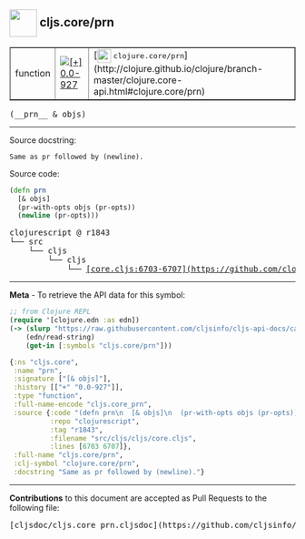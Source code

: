 ## <img width="48px" valign="middle" src="http://i.imgur.com/Hi20huC.png"> cljs.core/prn

 <table border="1">
<tr>

<td>function</td>
<td><a href="https://github.com/cljsinfo/cljs-api-docs/tree/0.0-927"><img valign="middle" alt="[+] 0.0-927" src="https://img.shields.io/badge/+-0.0--927-lightgrey.svg"></a> </td>
<td>
[<img height="24px" valign="middle" src="http://i.imgur.com/1GjPKvB.png"> <samp>clojure.core/prn</samp>](http://clojure.github.io/clojure/branch-master/clojure.core-api.html#clojure.core/prn)
</td>
</tr>
</table>

 <samp>
(__prn__ & objs)<br>
</samp>

---




Source docstring:

```
Same as pr followed by (newline).
```

Source code:

```clj
(defn prn
  [& objs]
  (pr-with-opts objs (pr-opts))
  (newline (pr-opts)))
```

 <pre>
clojurescript @ r1843
└── src
    └── cljs
        └── cljs
            └── <ins>[core.cljs:6703-6707](https://github.com/clojure/clojurescript/blob/r1843/src/cljs/cljs/core.cljs#L6703-L6707)</ins>
</pre>


---

__Meta__ - To retrieve the API data for this symbol:

```clj
;; from Clojure REPL
(require '[clojure.edn :as edn])
(-> (slurp "https://raw.githubusercontent.com/cljsinfo/cljs-api-docs/catalog/cljs-api.edn")
    (edn/read-string)
    (get-in [:symbols "cljs.core/prn"]))
```

```clj
{:ns "cljs.core",
 :name "prn",
 :signature ["[& objs]"],
 :history [["+" "0.0-927"]],
 :type "function",
 :full-name-encode "cljs.core_prn",
 :source {:code "(defn prn\n  [& objs]\n  (pr-with-opts objs (pr-opts))\n  (newline (pr-opts)))",
          :repo "clojurescript",
          :tag "r1843",
          :filename "src/cljs/cljs/core.cljs",
          :lines [6703 6707]},
 :full-name "cljs.core/prn",
 :clj-symbol "clojure.core/prn",
 :docstring "Same as pr followed by (newline)."}

```

---

__Contributions__ to this document are accepted as Pull Requests to the following file:

 <pre>
[cljsdoc/cljs.core_prn.cljsdoc](https://github.com/cljsinfo/cljs-api-docs/blob/master/cljsdoc/cljs.core_prn.cljsdoc)
</pre>

